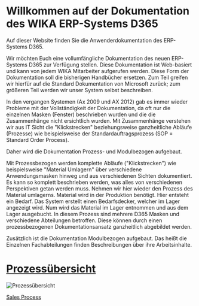 # Willkommen auf der Dokumentation des WIKA ERP-Systems D365
Auf dieser Website finden Sie die Anwenderdokumentation des ERP-Systems D365.

Wir möchten Euch eine vollumfängliche Dokumentation des neuen ERP-Systems D365 zur Verfügung stellen. Diese Dokumentation ist Web-basiert und kann von jedem WIKA Mitarbeiter aufgerufen werden. Diese Form der Dokumentation soll die bisherigen Handbücher ersetzen. Zum Teil greifen wir hierfür auf die Standard Dokumentation von Microsoft zurück; zum größeren Teil werden wir unser System selbst beschreiben.

In den vergangen Systemen (Ax 2009 und AX 2012) gab es immer wieder Probleme mit der Vollständigkeit der Dokumentation, da oft nur die einzelnen Masken (Fenster) beschrieben wurden und die die Zusammenhänge nicht ersichtlich wurden. Mit Zusammenhänge verstehen wir aus IT Sicht die "Klickstrecken" beziehungsweise ganzheitliche Abläufe (Prozesse) wie beispielsweise der Standardauftragsprozess (SOP = Standard Order Process).

Daher wird die Dokumentation Prozess- und Modulbezogen aufgebaut.

Mit Prozessbezogen werden komplette Abläufe ("Klickstrecken") wie beispielsweise "Material Umlagern" über verschiedene Anwendungsmasken hinweg und aus verschiedenen Sichten dokumentiert. Es kann so komplett beschrieben werden, was alles von verschiedenen Perspektiven getan werden muss. Nehmen wir hier wieder den Prozess des Material umlagerns. Material wird in der Produktion benötigt. Hier entsteht ein Bedarf. Das System erstellt einen Bedarfsdecker, welcher im Lager angezeigt wird. Num wird das Material im Lager entnommen und aus dem Lager ausgebucht. In diesem Prozess sind mehrere D365 Masken und verschiedene Abteilungen betroffen. Diese können durch einen prozessbezogenen Dokumentationsansatz ganzheitlich abgebildet werden.

Zusätzlich ist die Dokumentation Modulbezogen aufgebaut. Das heißt die Einzelnen Fachabteilungen finden Beschreibungen über ihre Arbeitsinhalte.


# [Prozessübersicht](href)


![Prozessübersicht](./media/Prozessübersicht.png "Prozessübersicht")

[Sales Process](SalesProcess.md)



